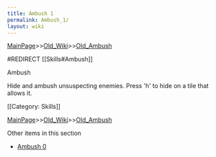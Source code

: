 ```yaml
---
title: Ambush 1
permalink: Ambush_1/
layout: wiki
---
```


[MainPage](/keeperrl_wiki/ "wikilink")>>[Old_Wiki](/keeperrl_wiki/Old_Wiki "wikilink")>>[Old_Ambush](/keeperrl_wiki/Old_Ambush "wikilink")

#REDIRECT [[Skills#Ambush]]

Ambush

Hide and ambush unsuspecting enemies. Press 'h' to hide on a tile that allows it.

[[Category: Skills]]

[MainPage](/keeperrl_wiki/ "wikilink")>>[Old_Wiki](/keeperrl_wiki/Old_Wiki "wikilink")>>[Old_Ambush](/keeperrl_wiki/Old_Ambush "wikilink")

Other items in this section
-    [Ambush 0](/keeperrl_wiki/Ambush_0 "wikilink")
